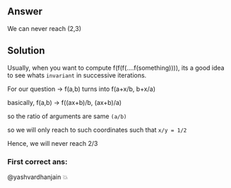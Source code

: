 ## Answer
We can never reach (2,3)

## Solution

Usually, when you want to compute f(f(f(....f(something)))), its a good idea to see whats `invariant` in successive iterations.

For our question -> 
f(a,b) turns into f(a+x/b, b+x/a)

basically, f(a,b) -> f((ax+b)/b, (ax+b)/a)

so the ratio of arguments are same `(a/b)`

so we will only reach to such coordinates such that `x/y = 1/2`

Hence, we will never reach 2/3

### First correct ans:
@yashvardhanjain 💥


